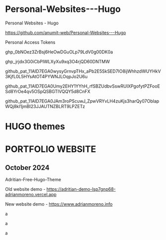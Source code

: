 # Personal-Websites---Hugo
Personal Websites - Hugo


https://github.com/anumit-web/Personal-Websites---Hugo

Personal Access Tokens

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

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

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

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

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



# HUGO themes

# PORTFOLIO WEBSITE
## October 2024

Adritian-Free-Hugo-Theme


Old website demo -
https://adritian-demo-lsp7gnp68-adrianmoreno.vercel.app

New website demo -
https://www.adrianmoreno.info




a


a



a
